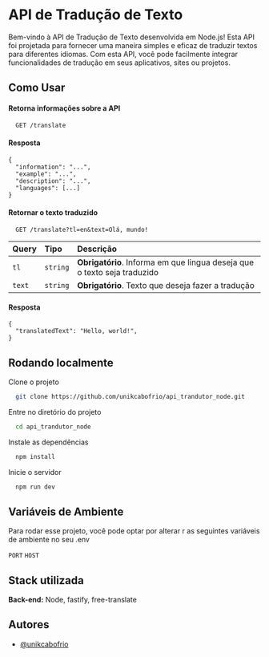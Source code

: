 
# API de Tradução de Texto

Bem-vindo à API de Tradução de Texto desenvolvida em Node.js! Esta API foi projetada para fornecer uma maneira simples e eficaz de traduzir textos para diferentes idiomas. Com esta API, você pode facilmente integrar funcionalidades de tradução em seus aplicativos, sites ou projetos.


## Como Usar

#### Retorna informações sobre a API

```http
  GET /translate
```

#### Resposta
```http
{
  "information": "...",
  "example": "...",
  "description": "...",
  "languages": [...]
}
```

#### Retornar o texto traduzido
```http
  GET /translate?tl=en&text=Olá, mundo!
```

| Query   | Tipo       | Descrição                           |
| :---------- | :--------- | :---------------------------------- |
| `tl` | `string` | **Obrigatório**. Informa em que lingua deseja que o texto seja traduzido |
| `text` | `string` | **Obrigatório**. Texto que deseja fazer a tradução |



#### Resposta
```http
{
  "translatedText": "Hello, world!",
}
```



## Rodando localmente

Clone o projeto

```bash
  git clone https://github.com/unikcabofrio/api_trandutor_node.git
```

Entre no diretório do projeto

```bash
  cd api_trandutor_node
```

Instale as dependências

```bash
  npm install
```

Inicie o servidor

```bash
  npm run dev
```


## Variáveis de Ambiente

Para rodar esse projeto, você pode optar por alterar r as seguintes variáveis de ambiente no seu .env

`PORT`
`HOST`


## Stack utilizada

**Back-end:** Node, fastify, free-translate


## Autores

- [@unikcabofrio](https://github.com/unikcabofrio)

